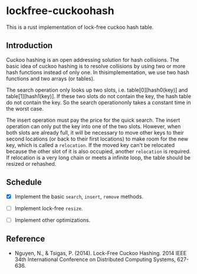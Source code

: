 # lockfree-cuckoohash

This is a rust implementation of lock-free cuckoo hash table.

## Introduction
Cuckoo hashing is an open addressing solution for hash collisions. The basic idea of cuckoo hashing is to resolve collisions by using two or more hash functions instead of only one. In thisimplementation, we use two hash functions and two arrays (or tables).

The search operation only looks up two slots, i.e. table[0][hash0(key)] and table[1][hash1(key)]. If these two slots do not contain the key, the hash table do not contain the key. So the search operationonly takes a constant time in the worst case.

The insert operation must pay the price for the quick search. The insert operation can only put the key into one of the two slots. However, when both slots are already full, it will be necessary to move other keys to their second locations (or back to their first locations) to make room for the new key, which is called a `relocation`. If the moved key can't be relocated because the other slot of it is also occupied, another `relocation` is required. If relocation is a very long chain or meets a infinite loop, the table should be resized or rehashed.

## Schedule

- [x]  Implement the basic `search`, `insert`, `remove` methods.

- [ ]  Implement lock-free `resize`.

- [ ]  Implement other optimizations.


## Reference
* Nguyen, N., & Tsigas, P. (2014). Lock-Free Cuckoo Hashing. 2014 IEEE 34th International Conference on Distributed Computing Systems, 627-636.

